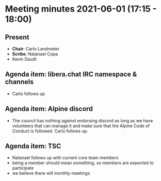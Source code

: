# Meeting minutes 2021-06-01 (17:15 - 18:00)

## Present

* **Chair**: Carlo Landmeter
* **Scribe**: Natanael Copa
* Kevin Daudt

## Agenda item: libera.chat IRC namespace & channels

* Carlo follows up

## Agenda item: Alpine discord

* The council has nothing against endorsing discord as long as we have volunteers that can manage it and make sure that the
  Alpine Code of Conduct is followed. Carlo follows up.

## Agenda item: TSC

* Natanael follows up with current core team members
* being a member should mean something, so members are expected to participate
* we believe there will monthly meetings
